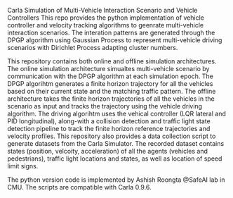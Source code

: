 Carla Simulation of Multi-Vehicle Interaction Scenario and Vehicle Controllers
This repo provides the python implementation of vehicle controller and velocity tracking algorithms to geenrate multi-vehicle interaction scenarios. The interation patterns are generated through the DPGP algorithm using Gaussian Process to represent multi-vehicle driving scenarios with Dirichlet Process adapting cluster numbers.

This repository contains both online and offline simulation architectures. The online simulation architecture simualtes multi-vehicle scenario by communication with the DPGP algorithm at each simulation epoch. The DPGP algorihtm generates a finite horizon trajectory for all the vehicles based on their current state and the matching traffic pattern.
The offline architecture takes the finite horizon trajectories of all the vehicles in the scenario as input and tracks the trajectory using the vehicle driving algorithm.
The driving algorihtm uses the vehical controller (LQR lateral and PID longitudinal), along-with a collision detection and traffic light state detection pipeline to track the finite horizon reference trajectories and velocity profiles.
This repository also provides a data collection script to generate datasets from the Carla Simulator. The recorded dataset contains states (position, velcoity, acceleration) of all the agents (vehicles and pedestrians), traffic light locations and states, as well as location of speed limit signs. 

The python version code is implemented by Ashish Roongta @SafeAI lab in CMU.
The scripts are compatible with Carla 0.9.6.

